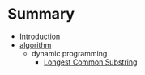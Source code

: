 # Summary

* [Introduction](README.md)
* [algorithm](algorithm)
   * dynamic programming
       * [Longest Common Substring](algorithm/dynamic_programming/longest_common_substring.md)

